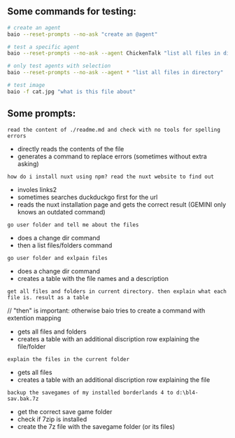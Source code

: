 
## Some commands for testing:
```bash
# create an agent
baio --reset-prompts --no-ask "create an @agent"

# test a specific agent
baio --reset-prompts --no-ask --agent ChickenTalk "list all files in directory"

# only test agents with selection
baio --reset-prompts --no-ask --agent * "list all files in directory"

# test image
baio -f cat.jpg "what is this file about"
```

## Some prompts:

```
read the content of ./readme.md and check with no tools for spelling errors 
```
- directly reads the contents of the file
- generates a command to replace errors (sometimes without extra asking)


```
how do i install nuxt using npm? read the nuxt website to find out
```
- involes links2
- sometimes searches duckduckgo first for the url
- reads the nuxt installation page and gets the correct result (GEMINI only knows an outdated command)

```
go user folder and tell me about the files
``` 
- does a change dir command
- then a list files/folders command

```
go user folder and exlpain files
```
- does a change dir command
- creates a table with the file names and a description

```
get all files and folders in current directory. then explain what each file is. result as a table
```
// "then" is important: otherwise baio tries to create a command with extention mapping
- gets all files and folders
- creates a table with an additional discription row explaining the file/folder

```
explain the files in the current folder
```
- gets all files
- creates a table with an additional discription row explaining the file

```
backup the savegames of my installed borderlands 4 to d:\bl4-sav.bak.7z
```
- get the correct save game folder
- check if 7zip is installed
- create the 7z file with the savegame folder (or its files)
